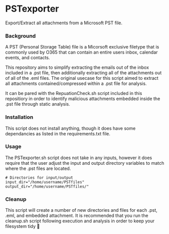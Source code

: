 # PSTexporter
Export/Extract all attachments from a Microsoft PST file. 

### Background

A PST (Personal Storage Table) file is a Micorsoft exclusive filetype that is commonly used by O365 that can contain an entire users inbox, calendar events, and contacts. 

This repository aims to simplify extracting the emails out of the inbox included in a .pst file, then additionally extracting all of the attachments out of all of the .eml files. 
The original usecase for this script aimed to extract all attachments contained/compressed within a .pst file for analysis. 

It can be pared with the RepuationCheck.sh script included in this repositiory in order to identify malicious attachments embedded inside the .pst file through static analysis. 

### Installation

This script does not install anything, though it does have some dependancies as listed in the requirements.txt file. 

### Usage

The PSTexporter.sh script does not take in any inputs, however it does require that the user adjust the input and output directory variables to match where the .pst files are located. 

```
# Directories for input/output
input_dir="/home/username/PSTfiles"
output_dir="/home/username/PSTfiles/"
```

### Cleanup

This script will create a number of new directories and files for each .pst, .eml, and embedded attachment. It is recommended that you run the cleanup.sh script following execution and analysis in order to keep your filesystem tidy 🧹
